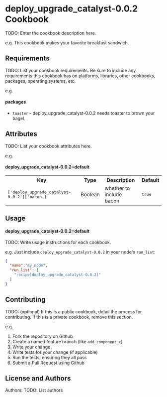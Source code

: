 deploy_upgrade_catalyst-0.0.2 Cookbook
======================================
TODO: Enter the cookbook description here.

e.g.
This cookbook makes your favorite breakfast sandwich.

Requirements
------------
TODO: List your cookbook requirements. Be sure to include any requirements this cookbook has on platforms, libraries, other cookbooks, packages, operating systems, etc.

e.g.
#### packages
- `toaster` - deploy_upgrade_catalyst-0.0.2 needs toaster to brown your bagel.

Attributes
----------
TODO: List your cookbook attributes here.

e.g.
#### deploy_upgrade_catalyst-0.0.2::default
<table>
  <tr>
    <th>Key</th>
    <th>Type</th>
    <th>Description</th>
    <th>Default</th>
  </tr>
  <tr>
    <td><tt>['deploy_upgrade_catalyst-0.0.2']['bacon']</tt></td>
    <td>Boolean</td>
    <td>whether to include bacon</td>
    <td><tt>true</tt></td>
  </tr>
</table>

Usage
-----
#### deploy_upgrade_catalyst-0.0.2::default
TODO: Write usage instructions for each cookbook.

e.g.
Just include `deploy_upgrade_catalyst-0.0.2` in your node's `run_list`:

```json
{
  "name":"my_node",
  "run_list": [
    "recipe[deploy_upgrade_catalyst-0.0.2]"
  ]
}
```

Contributing
------------
TODO: (optional) If this is a public cookbook, detail the process for contributing. If this is a private cookbook, remove this section.

e.g.
1. Fork the repository on Github
2. Create a named feature branch (like `add_component_x`)
3. Write your change
4. Write tests for your change (if applicable)
5. Run the tests, ensuring they all pass
6. Submit a Pull Request using Github

License and Authors
-------------------
Authors: TODO: List authors
